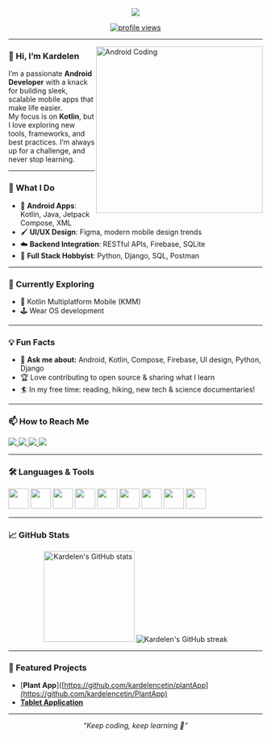 <p align="center">
  <img src="https://readme-typing-svg.herokuapp.com?font=Fira+Code&size=28&pause=1000&center=true&width=440&lines=Hi+%F0%9F%91%8B%2C+I'm+Kardelen+Cetin;Android+%26+Mobile+Developer;Always+learning+and+building!" />
</p>

<p align="center">
  <a href="https://github.com/kardelencetin">
    <img src="https://komarev.com/ghpvc/?username=kardelencetin&style=for-the-badge&color=0A0A0A" alt="profile views" />
  </a>
</p>

---

<img align="right" alt="Android Coding" width="330" src="https://media.giphy.com/media/qgQUggAC3Pfv687qPC/giphy.gif">

### 👋 Hi, I’m Kardelen

I’m a passionate **Android Developer** with a knack for building sleek, scalable mobile apps that make life easier.  
My focus is on **Kotlin**, but I love exploring new tools, frameworks, and best practices. I’m always up for a challenge, and never stop learning.

---

### 🚀 What I Do

- 📱 **Android Apps**: Kotlin, Java, Jetpack Compose, XML
- 🖌️ **UI/UX Design**: Figma, modern mobile design trends
- ☁️ **Backend Integration**: RESTful APIs, Firebase, SQLite
- 🧩 **Full Stack Hobbyist**: Python, Django, SQL, Postman

---

### 🌱 Currently Exploring

- 📖 Kotlin Multiplatform Mobile (KMM)
- 🕹️ Wear OS development
  
---

### 💡 Fun Facts

- 💬 **Ask me about:** Android, Kotlin, Compose, Firebase, UI design, Python, Django  
- 🏆 Love contributing to open source & sharing what I learn
- 🏄 In my free time: reading, hiking, new tech & science documentaries!

---

### 📫 How to Reach Me

<p align="left">
  <a href="https://linkedin.com/in/kardelen-cetin" target="_blank">
    <img src="https://img.shields.io/badge/LinkedIn-0A66C2?style=for-the-badge&logo=linkedin&logoColor=white"/>
  </a>
  <a href="https://stackoverflow.com/users/17966350" target="blank">
    <img src="https://img.shields.io/badge/Stackoverflow-FE7A16?style=for-the-badge&logo=stackoverflow&logoColor=white"/>
  </a>
  <a href="https://medium.com/@krdlnctn1981" target="blank">
    <img src="https://img.shields.io/badge/Medium-12100E?style=for-the-badge&logo=medium&logoColor=white"/>
  </a>
  <a href="https://www.hackerrank.com/krdlnctn98" target="blank">
    <img src="https://img.shields.io/badge/HackerRank-2EC866?style=for-the-badge&logo=hackerrank&logoColor=white"/>
  </a>
</p>

---

### 🛠️ Languages & Tools

<p align="left">
  <img src="https://cdn.jsdelivr.net/gh/devicons/devicon/icons/android/android-original.svg" width="40" height="40"/>
  <img src="https://cdn.jsdelivr.net/gh/devicons/devicon/icons/kotlin/kotlin-original.svg" width="40" height="40"/>
  <img src="https://cdn.jsdelivr.net/gh/devicons/devicon/icons/java/java-original.svg" width="40" height="40"/>
  <img src="https://cdn.jsdelivr.net/gh/devicons/devicon/icons/python/python-original.svg" width="40" height="40"/>
  <img src="https://cdn.jsdelivr.net/gh/devicons/devicon/icons/firebase/firebase-plain.svg" width="40" height="40"/>
  <img src="https://cdn.jsdelivr.net/gh/devicons/devicon/icons/django/django-plain.svg" width="40" height="40"/>
  <img src="https://cdn.jsdelivr.net/gh/devicons/devicon/icons/figma/figma-original.svg" width="40" height="40"/>
  <img src="https://cdn.jsdelivr.net/gh/devicons/devicon/icons/git/git-original.svg" width="40" height="40"/>
  <img src="https://cdn.jsdelivr.net/gh/devicons/devicon/icons/sqlite/sqlite-original.svg" width="40" height="40"/>
</p>

---

### 📈 GitHub Stats

<p align="center">
  <img src="https://github-readme-stats.vercel.app/api?username=kardelencetin&show_icons=true&theme=radical" alt="Kardelen's GitHub stats" height="180"/>
  <img src="https://github-readme-streak-stats.herokuapp.com/?user=kardelencetin&theme=radical" alt="Kardelen's GitHub streak"/>
</p>

---

### 🌟 Featured Projects

- [**Plant App**]([https://github.com/kardelencetin/plantApp](https://github.com/kardelencetin/PlantApp)
- [**Tablet Application**](https://github.com/kardelencetin/TabletApplication)

---

<p align="center"><i>“Keep coding, keep learning 🚀”</i></p>
